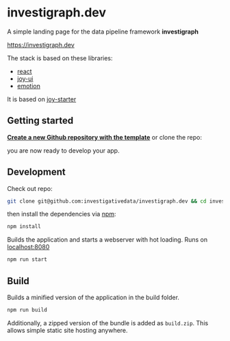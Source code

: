 # investigraph.dev

A simple landing page for the data pipeline framework **investigraph**

https://investigraph.dev

The stack is based on these libraries:

- [react](https://react.dev/)
- [joy-ui](https://mui.com/joy-ui/getting-started/)
- [emotion](https://emotion.sh/docs/styled)

It is based on [joy-starter](https://github.com/investigativedata/joy-starter)

## Getting started

**[Create a new Github repository with the template](https://github.com/investigativedata/joy-starter/generate)** or clone the repo:

you are now ready to develop your app.

## Development

Check out repo: 

```sh
git clone git@github.com:investigativedata/investigraph.dev && cd investigraph.dev
```

then install the dependencies via [npm](https://npmjs.org):

```sh
npm install
```

Builds the application and starts a webserver with hot loading.
Runs on [localhost:8080](http://localhost:8080/)

```sh
npm run start
```

## Build

Builds a minified version of the application in the build folder.

```sh
npm run build
```

Additionally, a zipped version of the bundle is added as `build.zip`. This allows simple static site hosting anywhere.
